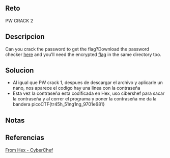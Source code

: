 
## Reto
PW CRACK 2

## Descripcion
Can you crack the password to get the flag?Download the password checker [here](https://artifacts.picoctf.net/c/14/level2.py) and you'll need the encrypted [flag](https://artifacts.picoctf.net/c/14/level2.flag.txt.enc) in the same directory too.
## Solucion
- Al igual que PW crack 1, despues de descargar el archivo y aplicarle un nano, nos aparece el codigo hay una linea con la contraseña
- Esta vez la contraseña esta codificada en Hex, uso cibershef para sacar la contraseña y al correr el programa y poner la contraseña me da la bandera picoCTF{tr45h_51ng1ng_9701e681}

## Notas

## Referencias
[From Hex - CyberChef](https://gchq.github.io/CyberChef/#recipe=From_Hex\('Auto'\)&input=IGNocigweDM0KSArIGNocigweDY1KSArIGNocigweDYzKSArIGNocigweDM5KQ&oeol=FF)
